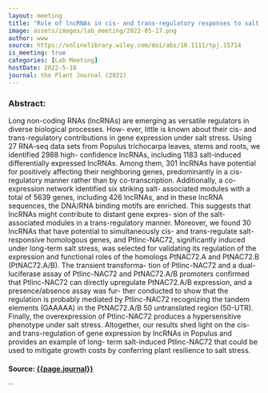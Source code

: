 ```yaml
---
layout: meeting
title: "Role of lncRNAs in cis- and trans-regulatory responses to salt in Populus trichocarpa"
image: assets/images/lab_meeting/2022-05-17.png
author: www
source: https://onlinelibrary.wiley.com/doi/abs/10.1111/tpj.15714
is_meeting: true
categories: [Lab Meeting]
hostDate: 2022-5-18
journal: the Plant Journal (2022)
---
```

### Abstract:
Long non-coding RNAs (lncRNAs) are emerging as versatile regulators in diverse biological processes. How- ever, little is known about their cis- and trans-regulatory contributions in gene expression under salt stress. Using 27 RNA-seq data sets from Populus trichocarpa leaves, stems and roots, we identified 2988 high- confidence lncRNAs, including 1183 salt-induced differentially expressed lncRNAs. Among them, 301 lncRNAs have potential for positively affecting their neighboring genes, predominantly in a cis-regulatory manner rather than by co-transcription. Additionally, a co-expression network identified six striking salt- associated modules with a total of 5639 genes, including 426 lncRNAs, and in these lncRNA sequences, the DNA/RNA binding motifs are enriched. This suggests that lncRNAs might contribute to distant gene expres- sion of the salt-associated modules in a trans-regulatory manner. Moreover, we found 30 lncRNAs that have potential to simultaneously cis- and trans-regulate salt-responsive homologous genes, and Ptlinc-NAC72, significantly induced under long-term salt stress, was selected for validating its regulation of the expression and functional roles of the homologs PtNAC72.A and PtNAC72.B (PtNAC72.A/B). The transient transforma- tion of Ptlinc-NAC72 and a dual-luciferase assay of Ptlinc-NAC72 and PtNAC72.A/B promoters confirmed that Ptlinc-NAC72 can directly upregulate PtNAC72.A/B expression, and a presence/absence assay was fur- ther conducted to show that the regulation is probably mediated by Ptlinc-NAC72 recognizing the tandem elements (GAAAAA) in the PtNAC72.A/B 50 untranslated region (50-UTR). Finally, the overexpression of Ptlinc-NAC72 produces a hypersensitive phenotype under salt stress. Altogether, our results shed light on the cis- and trans-regulation of gene expression by lncRNAs in Populus and provides an example of long- term salt-induced Ptlinc-NAC72 that could be used to mitigate growth costs by conferring plant resilience to salt stress.

#### Source: [{{page.journal}}]({{page.source}})
``